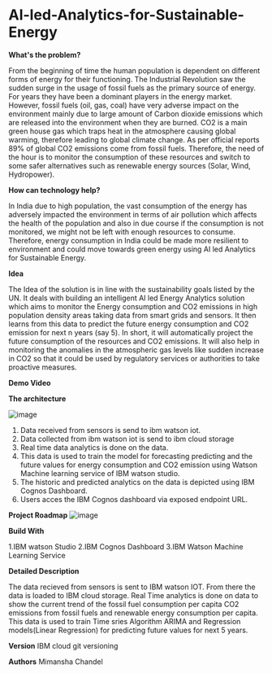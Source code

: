 # AI-led-Analytics-for-Sustainable-Energy

**What's the problem?**

From the beginning of time the human population is dependent on different forms of energy for their functioning. The Industrial Revolution saw the sudden surge in the usage of fossil fuels as the primary source of energy. For years they have been a dominant players in the energy market.
However, fossil fuels (oil, gas, coal) have very adverse impact on the environment mainly due to large amount of Carbon dioxide emissions which are released into the environment when they are burned. CO2 is a main green house gas which traps heat in the atmosphere causing global warming, therefore leading to global climate change.
As per official reports 89% of global CO2 emissions come from fossil fuels. Therefore, the need of the hour is to monitor the consumption of these resources and switch to some safer alternatives such as renewable energy sources (Solar, Wind, Hydropower).

**How can technology help?**

In India due to high population, the vast consumption of the energy has adversely impacted the environment in terms of air pollution which affects the health of the population and also in due course if the consumption is not monitored, we might not be left with enough resources to consume.
Therefore, energy consumption in India could be made more resilient to environment and could move towards green energy using AI led Analytics for Sustainable Energy.

**Idea**

The Idea of the solution is in line with the sustainability goals listed by the UN. It deals with building an intelligent AI led Energy Analytics solution which aims to monitor the Energy consumption and CO2 emissions in high population density areas taking data from smart grids and sensors. It then learns from this data to predict the future energy consumption and CO2 emission for next n years (say 5). In short, it will automatically project the future consumption of the resources and CO2 emissions. It will also help in monitoring the anomalies in the atmospheric gas levels like sudden increase in CO2 so that it could be used by regulatory services or authorities to take proactive measures. 

**Demo Video**

**The architecture**

![image](https://user-images.githubusercontent.com/62833149/122596975-4f548180-d088-11eb-907c-ae7b33e509f2.png)


1. Data received from sensors is send to ibm watson iot.
2. Data collected from ibm watson iot is send to ibm cloud storage
3. Real time data analytics is done on the data.
4. This data is used to train the model for  forecasting predicting and the future values for energy consumption and CO2 emission using Watson Machine learning service of IBM      watson studio.
5.  The historic and predicted analytics on the data is depicted using IBM Cognos Dashboard.
6.  Users acces the IBM Cognos dashboard via exposed endpoint URL.

**Project Roadmap**
![image](https://user-images.githubusercontent.com/62833149/122602508-921a5780-d090-11eb-9308-78051cd321b4.png)


**Build With**

1.IBM watson Studio
2.IBM Cognos Dashboard
3.IBM Watson Machine Learning Service


**Detailed Description**

The data recieved from sensors is sent to IBM watson IOT. From there the data is loaded to IBM cloud storage. Real Time analytics is done on data to show the current trend of the fossil fuel consumption per capita CO2 emissions from fossil fuels and renewable energy consumption per capita. This data is used to train Time sries Algorithm ARIMA and Regression models(Linear Regression) for predicting future values for next 5 years.

**Version**
IBM cloud git versioning

**Authors**
Mimansha Chandel
